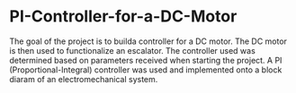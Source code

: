# PI-Controller-for-a-DC-Motor
The goal of the project is to builda controller for a DC motor. The DC motor is then used to functionalize an escalator. 
The controller used was determined based on parameters received when starting the project. 
A PI (Proportional-Integral) controller was used and implemented onto a block diaram of an electromechanical system.
